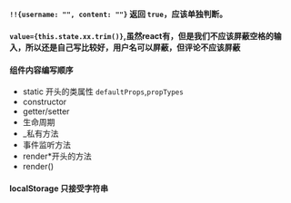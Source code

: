 #### `!!{username: "", content: ""}` 返回 `true`，应该单独判断。

#### `value={this.state.xx.trim()}`,虽然react有，但是我们不应该屏蔽空格的输入，所以还是自己写比较好，用户名可以屏蔽，但评论不应该屏蔽

#### 组件内容编写顺序
* static 开头的类属性 `defaultProps`,`propTypes`
* constructor
* getter/setter
* 生命周期
* _私有方法
* 事件监听方法
* render*开头的方法
* render()

#### localStorage 只接受字符串